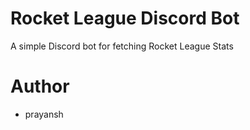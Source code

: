 # Rocket League Discord Bot
A simple Discord bot for fetching Rocket League Stats

# Author
* prayansh
